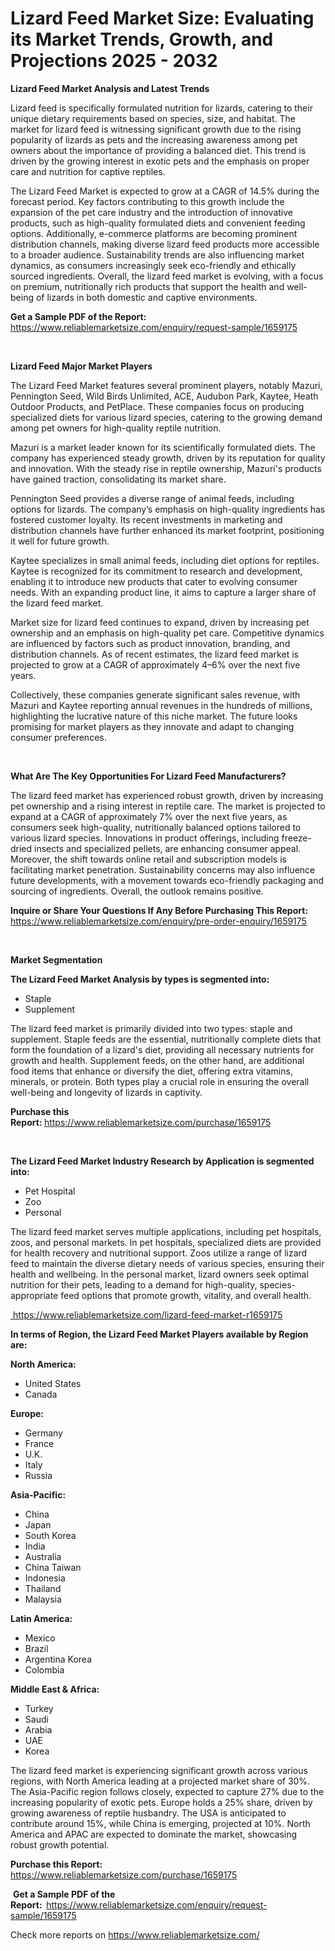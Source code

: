 <p><h1>Lizard Feed Market Size: Evaluating its Market Trends, Growth, and Projections 2025 - 2032</h1></p><p><strong>Lizard Feed Market Analysis and Latest Trends</strong></p>
<p><p>Lizard feed is specifically formulated nutrition for lizards, catering to their unique dietary requirements based on species, size, and habitat. The market for lizard feed is witnessing significant growth due to the rising popularity of lizards as pets and the increasing awareness among pet owners about the importance of providing a balanced diet. This trend is driven by the growing interest in exotic pets and the emphasis on proper care and nutrition for captive reptiles.</p><p>The Lizard Feed Market is expected to grow at a CAGR of 14.5% during the forecast period. Key factors contributing to this growth include the expansion of the pet care industry and the introduction of innovative products, such as high-quality formulated diets and convenient feeding options. Additionally, e-commerce platforms are becoming prominent distribution channels, making diverse lizard feed products more accessible to a broader audience. Sustainability trends are also influencing market dynamics, as consumers increasingly seek eco-friendly and ethically sourced ingredients. Overall, the lizard feed market is evolving, with a focus on premium, nutritionally rich products that support the health and well-being of lizards in both domestic and captive environments.</p></p>
<p><strong>Get a Sample PDF of the Report:&nbsp;</strong> <a href="https://www.reliablemarketsize.com/enquiry/request-sample/1659175?utm_campaign=1131&utm_medium=2&utm_source=Github&utm_content=ia&utm_term=06022025&utm_id=lizard-feed">https://www.reliablemarketsize.com/enquiry/request-sample/1659175</a></p>
<p>&nbsp;</p>
<p><strong>Lizard Feed Major Market Players</strong></p>
<p><p>The Lizard Feed Market features several prominent players, notably Mazuri, Pennington Seed, Wild Birds Unlimited, ACE, Audubon Park, Kaytee, Heath Outdoor Products, and PetPlace. These companies focus on producing specialized diets for various lizard species, catering to the growing demand among pet owners for high-quality reptile nutrition.</p><p>Mazuri is a market leader known for its scientifically formulated diets. The company has experienced steady growth, driven by its reputation for quality and innovation. With the steady rise in reptile ownership, Mazuri's products have gained traction, consolidating its market share.</p><p>Pennington Seed provides a diverse range of animal feeds, including options for lizards. The company’s emphasis on high-quality ingredients has fostered customer loyalty. Its recent investments in marketing and distribution channels have further enhanced its market footprint, positioning it well for future growth.</p><p>Kaytee specializes in small animal feeds, including diet options for reptiles. Kaytee is recognized for its commitment to research and development, enabling it to introduce new products that cater to evolving consumer needs. With an expanding product line, it aims to capture a larger share of the lizard feed market.</p><p>Market size for lizard feed continues to expand, driven by increasing pet ownership and an emphasis on high-quality pet care. Competitive dynamics are influenced by factors such as product innovation, branding, and distribution channels. As of recent estimates, the lizard feed market is projected to grow at a CAGR of approximately 4–6% over the next five years.</p><p>Collectively, these companies generate significant sales revenue, with Mazuri and Kaytee reporting annual revenues in the hundreds of millions, highlighting the lucrative nature of this niche market. The future looks promising for market players as they innovate and adapt to changing consumer preferences.</p></p>
<p>&nbsp;</p>
<p><strong>What Are The Key Opportunities For Lizard Feed Manufacturers?</strong></p>
<p><p>The lizard feed market has experienced robust growth, driven by increasing pet ownership and a rising interest in reptile care. The market is projected to expand at a CAGR of approximately 7% over the next five years, as consumers seek high-quality, nutritionally balanced options tailored to various lizard species. Innovations in product offerings, including freeze-dried insects and specialized pellets, are enhancing consumer appeal. Moreover, the shift towards online retail and subscription models is facilitating market penetration. Sustainability concerns may also influence future developments, with a movement towards eco-friendly packaging and sourcing of ingredients. Overall, the outlook remains positive.</p></p>
<p><strong>Inquire or Share Your Questions If Any Before Purchasing This Report:</strong> <a href="https://www.reliablemarketsize.com/enquiry/pre-order-enquiry/1659175?utm_campaign=1131&utm_medium=2&utm_source=Github&utm_content=ia&utm_term=06022025&utm_id=lizard-feed">https://www.reliablemarketsize.com/enquiry/pre-order-enquiry/1659175</a></p>
<p>&nbsp;</p>
<p><strong>Market Segmentation</strong></p>
<p><strong>The Lizard Feed Market Analysis by types is segmented into:</strong></p>
<p><ul><li>Staple</li><li>Supplement</li></ul></p>
<p><p>The lizard feed market is primarily divided into two types: staple and supplement. Staple feeds are the essential, nutritionally complete diets that form the foundation of a lizard's diet, providing all necessary nutrients for growth and health. Supplement feeds, on the other hand, are additional food items that enhance or diversify the diet, offering extra vitamins, minerals, or protein. Both types play a crucial role in ensuring the overall well-being and longevity of lizards in captivity.</p></p>
<p><strong>Purchase this Report:&nbsp;</strong><a href="https://www.reliablemarketsize.com/purchase/1659175?utm_campaign=1131&utm_medium=2&utm_source=Github&utm_content=ia&utm_term=06022025&utm_id=lizard-feed">https://www.reliablemarketsize.com/purchase/1659175</a></p>
<p>&nbsp;</p>
<p><strong>The Lizard Feed Market Industry Research by Application is segmented into:</strong></p>
<p><ul><li>Pet Hospital</li><li>Zoo</li><li>Personal</li></ul></p>
<p><p>The lizard feed market serves multiple applications, including pet hospitals, zoos, and personal markets. In pet hospitals, specialized diets are provided for health recovery and nutritional support. Zoos utilize a range of lizard feed to maintain the diverse dietary needs of various species, ensuring their health and wellbeing. In the personal market, lizard owners seek optimal nutrition for their pets, leading to a demand for high-quality, species-appropriate feed options that promote growth, vitality, and overall health.</p></p>
<p><a href="https://www.reliablemarketsize.com/lizard-feed-market-r1659175?utm_campaign=1131&utm_medium=2&utm_source=Github&utm_content=ia&utm_term=06022025&utm_id=lizard-feed">&nbsp;https://www.reliablemarketsize.com/lizard-feed-market-r1659175</a></p>
<p><strong>In terms of Region, the Lizard Feed Market Players available by Region are:</strong></p>
<p>
    <p> <strong> North America: </strong>
        <ul>
            <li>United States</li>
            <li>Canada</li>
        </ul>
        </p> 
    <p> <strong> Europe: </strong>
        <ul>
            <li>Germany</li>
            <li>France</li>
            <li>U.K.</li>
            <li>Italy</li>
            <li>Russia</li>
        </ul>
        </p> 
    <p> <strong> Asia-Pacific: </strong>
        <ul>
            <li>China</li>
            <li>Japan</li>
            <li>South Korea</li>
            <li>India</li>
            <li>Australia</li>
            <li>China Taiwan</li>
            <li>Indonesia</li>
            <li>Thailand</li>
            <li>Malaysia</li>
        </ul>
        </p> 
    <p> <strong> Latin America: </strong>
        <ul>
            <li>Mexico</li>
            <li>Brazil</li>
            <li>Argentina Korea</li>
            <li>Colombia</li>
        </ul>
        </p> 
    <p> <strong> Middle East & Africa: </strong>
        <ul>
            <li>Turkey</li>
            <li>Saudi</li>
            <li>Arabia</li>
            <li>UAE</li>
            <li>Korea</li>
        </ul>
    </p>
    </p>
<p><p>The lizard feed market is experiencing significant growth across various regions, with North America leading at a projected market share of 30%. The Asia-Pacific region follows closely, expected to capture 27% due to the increasing popularity of exotic pets. Europe holds a 25% share, driven by growing awareness of reptile husbandry. The USA is anticipated to contribute around 15%, while China is emerging, projected at 10%. North America and APAC are expected to dominate the market, showcasing robust growth potential.</p></p>
<p><strong>Purchase this Report: </strong><a href="https://www.reliablemarketsize.com/purchase/1659175?utm_campaign=1131&utm_medium=2&utm_source=Github&utm_content=ia&utm_term=06022025&utm_id=lizard-feed">https://www.reliablemarketsize.com/purchase/1659175</a></p>
<p>&nbsp;<strong>Get a Sample PDF of the Report:&nbsp;&nbsp;</strong><a href="https://www.reliablemarketsize.com/enquiry/request-sample/1659175?utm_campaign=1131&utm_medium=2&utm_source=Github&utm_content=ia&utm_term=06022025&utm_id=lizard-feed">https://www.reliablemarketsize.com/enquiry/request-sample/1659175</a></p>
<p><strong></strong></p>
<p>Check more reports on <a href="https://www.reliablemarketsize.com/?utm_campaign=1131&utm_medium=2&utm_source=Github&utm_content=ia&utm_term=06022025&utm_id=lizard-feed">https://www.reliablemarketsize.com/</a></p>